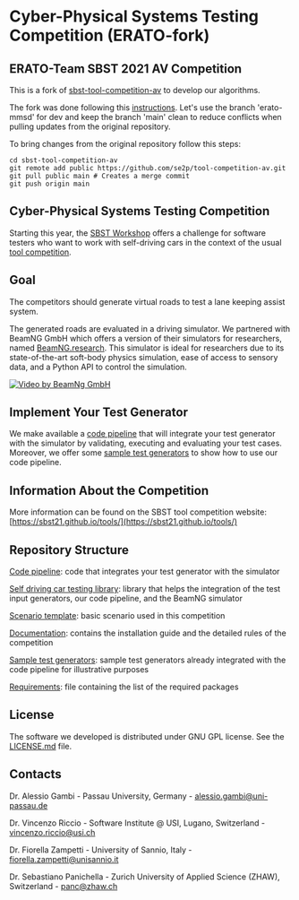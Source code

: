 # Cyber-Physical Systems Testing Competition (ERATO-fork)

## ERATO-Team SBST 2021 AV Competition

This is a fork of [sbst-tool-competition-av](https://github.com/se2p/tool-competition-av) to develop our algorithms.

The fork was done following this [instructions](https://stackoverflow.com/questions/10065526/github-how-to-make-a-fork-of-public-repository-private). Let's use the branch 'erato-mmsd' for dev and keep the branch 'main' clean to reduce conflicts when pulling updates from the original repository.

To bring changes from the original repository follow this steps:
```
cd sbst-tool-competition-av
git remote add public https://github.com/se2p/tool-competition-av.git
git pull public main # Creates a merge commit
git push origin main
```


## Cyber-Physical Systems Testing Competition ##

Starting this year, the [SBST Workshop](https://sbst21.github.io/) offers a challenge for software testers who want to work with self-driving cars in the context
of the usual [tool competition](https://sbst21.github.io/tools/).

## Goal ##
The competitors should generate virtual roads to test a lane keeping assist system. 

The generated roads are evaluated in a driving simulator. We partnered with BeamNG GmbH which offers a version of their simulators for researchers, named [BeamNG.research](https://beamng.gmbh/research/). This simulator is ideal for researchers due to its state-of-the-art soft-body physics simulation, ease of access to sensory data, and a Python API to control the simulation.

[![Video by BeamNg GmbH](https://github.com/BeamNG/BeamNGpy/raw/master/media/steering.gif)](https://github.com/BeamNG/BeamNGpy/raw/master/media/steering.gif)

## Implement Your Test Generator ##
We make available a [code pipeline](code_pipeline) that will integrate your test generator with the simulator by validating, executing and evaluating your test cases. Moreover, we offer some [sample test generators](sample_test_generators/README.md) to show how to use our code pipeline.

## Information About the Competition ##
More information can be found on the SBST tool competition website: [https://sbst21.github.io/tools/](https://sbst21.github.io/tools/)

## Repository Structure ##
[Code pipeline](code_pipeline): code that integrates your test generator with the simulator

[Self driving car testing library](self_driving): library that helps the integration of the test input generators, our code pipeline, and the BeamNG simulator

[Scenario template](levels_template/tig): basic scenario used in this competition

[Documentation](documentation/README.md): contains the installation guide and the detailed rules of the competition

[Sample test generators](sample_test_generators/README.md): sample test generators already integrated with the code pipeline for illustrative purposes 

[Requirements](requirements-36.txt): file containing the list of the required packages

## License ##
The software we developed is distributed under GNU GPL license. See the [LICENSE.md](LICENSE.md) file.

## Contacts ##

Dr. Alessio Gambi  - Passau University, Germany - alessio.gambi@uni-passau.de

Dr. Vincenzo Riccio  - Software Institute @ USI, Lugano, Switzerland - vincenzo.riccio@usi.ch

Dr. Fiorella Zampetti  - University of Sannio, Italy - fiorella.zampetti@unisannio.it

Dr. Sebastiano Panichella - Zurich University of Applied Science (ZHAW), Switzerland - panc@zhaw.ch
